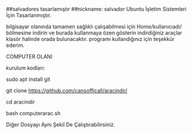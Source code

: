 ##salvadores tasarlamıştır
##nickname: salvador
Ubuntu İşletim Sistemleri İçin Tasarlanmıştır.

bilgisayar olanında tamamen sağlıklı çalışabilmesi için Home/kullanıcıadı/ bölmesine indirin 
ve burada kullanmaya özen gösterin indirdiğiniz araçlar klasör halinde orada bulunacaktır.
programı kullandığınız için teşekkür ederim.

COMPUTER OLANI

kurulum kodları:

sudo apt install git

git clone https://github.com/cansofficall/aracindir/

cd aracindir

bash computerarac.sh 

Diğer Dosyayı Aynı Şekil De Çalıştırabilirsiniz.
